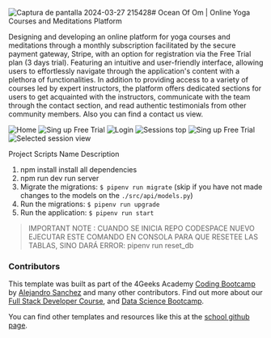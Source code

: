 ![Captura de pantalla 2024-03-27 215428](https://github.com/sarap13/Ocean-Om/assets/131387591/cffba2c0-184d-43c3-bb9d-21d24226b627)# Ocean Of Om |  Online Yoga Courses and Meditations Platform

Designing and developing an online platform for yoga courses and meditations through a monthly subscription facilitated by the secure payment gateway, Stripe, with an option for registration via the Free Trial plan (3 days trial). 
Featuring an intuitive and user-friendly interface, allowing users to effortlessly navigate through the application's content with a plethora of functionalities.
In addition to providing access to a variety of courses led by expert instructors, the platform offers dedicated sections for users to get acquainted with the instructors, communicate with the team through the contact section, and read authentic testimonials from other community members. Also you can find a contact us view.

![Home](https://github.com/sarap13/Ocean-Om/assets/131387591/3ce345c0-0cb7-48d5-b9bc-a6824dbd71bb)
![Sing up Free Trial](https://github.com/sarap13/Ocean-Om/assets/131387591/a45d6676-12b8-4366-8b87-33cbfd74b383)
![Login](https://github.com/sarap13/Ocean-Om/assets/131387591/935a9a86-eb59-4322-a2e9-7c31672a6464)
![Sessions top](https://github.com/sarap13/Ocean-Om/assets/131387591/4a480cea-e2ff-4b4d-99bd-20c9d2834a28)
![Sing up Free Trial](https://github.com/sarap13/Ocean-Om/assets/131387591/17390371-090b-4ecb-9e5a-5583fe9288c3)
![Selected session view](https://github.com/sarap13/Ocean-Om/assets/131387591/d33e7055-ced6-476b-8a39-8e5508ee4497)





Project Scripts
Name 	Description
1. npm install 	install all dependencies
2. npm run dev 	run server
3. Migrate the migrations: `$ pipenv run migrate` (skip if you have not made changes to the models on the `./src/api/models.py`)
4. Run the migrations: `$ pipenv run upgrade`
5. Run the application: `$ pipenv run start`


> IMPORTANT NOTE : CUANDO SE INICIA REPO CODESPACE NUEVO EJECUTAR ESTE COMANDO EN CONSOLA PARA QUE RESETEE LAS TABLAS, SINO DARÁ ERROR:
   pipenv run reset_db


### Contributors

This template was built as part of the 4Geeks Academy [Coding Bootcamp](https://4geeksacademy.com/us/coding-bootcamp) by [Alejandro Sanchez](https://twitter.com/alesanchezr) and many other contributors. Find out more about our [Full Stack Developer Course](https://4geeksacademy.com/us/coding-bootcamps/part-time-full-stack-developer), and [Data Science Bootcamp](https://4geeksacademy.com/us/coding-bootcamps/datascience-machine-learning).

You can find other templates and resources like this at the [school github page](https://github.com/4geeksacademy/).
